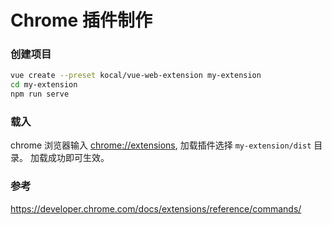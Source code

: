 # Chrome 插件制作

### 创建项目

```bash
vue create --preset kocal/vue-web-extension my-extension
cd my-extension
npm run serve
```

### 载入

chrome 浏览器输入 [chrome://extensions](chrome://extensions), 加载插件选择 `my-extension/dist` 目录。
加载成功即可生效。

### 参考

https://developer.chrome.com/docs/extensions/reference/commands/
